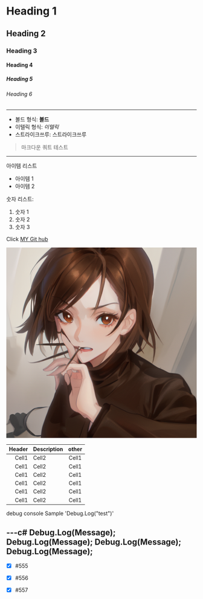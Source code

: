 <!-- Heading -->
# Heading 1
## Heading 2
### Heading 3
#### Heading 4
##### Heading 5
###### Heading 6

<!-- Line -->

---
<!-- Text Attributest -->

+ 볼드 형식: **볼드**
+ 이텔릭 형식: *이텔릭*
+ 스트라이크쓰루: 스트라이크쓰루

<!-- Quote -->

> 마크다운 쿼트 테스트

---

<!-- Bullet list -->
아이템 리스트
* 아이템 1
* 아이템 2

<!-- Numbered list -->
숫자 리스트:
1. 숫자 1
2. 숫자 2
3. 숫자 3

<!-- Link -->
Click [MY Git hub](https://github.com/RyuHaJung)

<!-- Image -->
![image](https://github.com/RyuHaJung/Data_VR_02_RYUHAJUNG_2023/blob/main/Stable%20Diffusion/00015-1837900809.png?raw=true)

<!-- Table -->
|Header|Description|other|
|--:|:--|:--:|
|Cell1|Cell2|Cell1|
|Cell1|Cell2|Cell1|
|Cell1|Cell2|Cell1|
|Cell1|Cell2|Cell1|
|Cell1|Cell2|Cell1|
|Cell1|Cell2|Cell1|

<!-- Code -->
debug console Sample 'Debug.Log("test")'

---c#
Debug.Log(Message);
Debug.Log(Message);
Debug.Log(Message);
Debug.Log(Message);
---

<!-- Git TodoList -->

-[x] #555
-[x] #556
-[x] #557

